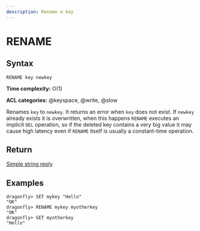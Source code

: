 ```yaml
---
description: Rename a key
---
```


# RENAME

## Syntax

    RENAME key newkey

**Time complexity:** O(1)

**ACL categories:** @keyspace, @write, @slow

Renames `key` to `newkey`.
It returns an error when `key` does not exist.
If `newkey` already exists it is overwritten, when this happens `RENAME` executes an implicit `DEL` operation, so if the deleted key contains a very big value it may cause high latency even if `RENAME` itself is usually a constant-time operation.


## Return

[Simple string reply](https://redis.io/docs/reference/protocol-spec#resp-simple-strings)

## Examples

```shell
dragonfly> SET mykey "Hello"
"OK"
dragonfly> RENAME mykey myotherkey
"OK"
dragonfly> GET myotherkey
"Hello"
```
